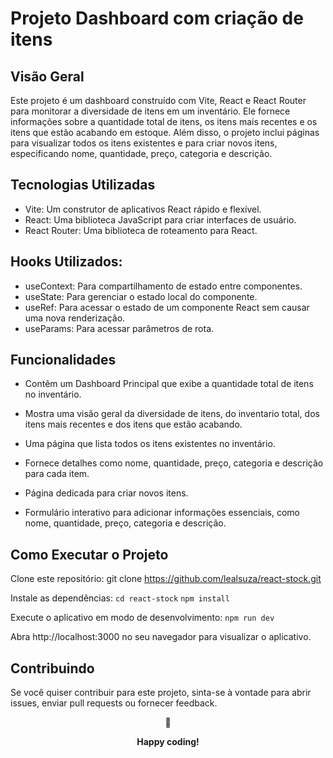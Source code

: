 # Projeto Dashboard com criação de itens

## Visão Geral

Este projeto é um dashboard construído com Vite, React e React Router para monitorar a diversidade de itens em um inventário. Ele fornece informações sobre a quantidade total de itens, os itens mais recentes e os itens que estão acabando em estoque. Além disso, o projeto inclui páginas para visualizar todos os itens existentes e para criar novos itens, especificando nome, quantidade, preço, categoria e descrição.

## Tecnologias Utilizadas

- Vite: Um construtor de aplicativos React rápido e flexível.
- React: Uma biblioteca JavaScript para criar interfaces de usuário.
- React Router: Uma biblioteca de roteamento para React.

## Hooks Utilizados:

- useContext: Para compartilhamento de estado entre componentes.
- useState: Para gerenciar o estado local do componente.
- useRef: Para acessar o estado de um componente React sem causar uma nova renderização.
- useParams: Para acessar parâmetros de rota.

## Funcionalidades

- Contêm um Dashboard Principal que exibe a quantidade total de itens no inventário.
- Mostra uma visão geral da diversidade de itens, do inventario total, dos itens mais recentes e dos itens que estão acabando.

- Uma página que lista todos os itens existentes no inventário.
- Fornece detalhes como nome, quantidade, preço, categoria e descrição para cada item.

- Página dedicada para criar novos itens.
- Formulário interativo para adicionar informações essenciais, como nome, quantidade, preço, categoria e descrição.

## Como Executar o Projeto

Clone este repositório:
git clone https://github.com/lealsuza/react-stock.git

Instale as dependências:
``` cd react-stock ```
``` npm install ```

Execute o aplicativo em modo de desenvolvimento:
``` npm run dev ```

Abra http://localhost:3000 no seu navegador para visualizar o aplicativo.

## Contribuindo

Se você quiser contribuir para este projeto, sinta-se à vontade para abrir issues, enviar pull requests ou fornecer feedback.

<div align="center">
  <p>🤟</p>
  <p><b>Happy coding!</b></p>
</div>

